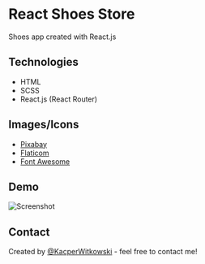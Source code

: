 # React Shoes Store
Shoes app created with React.js

## Technologies 
* HTML
* SCSS
* React.js (React Router)

## Images/Icons
* [Pixabay](https://pixabay.com/pl/)
* [Flaticom](https://www.flaticon.com/)
* [Font Awesome](https://fontawesome.com/)

## Demo
![Screenshot](./media/happyclient.png)

## Contact
Created by [@KacperWitkowski](mailto:witkowskik46@gmail.com) - feel free to contact me!